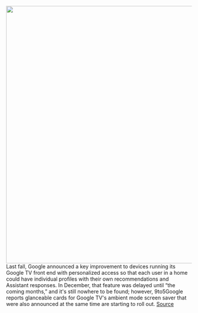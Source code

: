 <img src='https://cdn.vox-cdn.com/thumbor/icNkvo6E0QcgP9G-V7YAgWjDlT0=/0x0:2022x1194/1200x800/filters:focal(850x436:1172x758)/cdn.vox-cdn.com/uploads/chorus_image/image/70854287/2._Glanceable_cards_in_Ambient_mode.0.png' width='700px' /><br/>
Last fall, Google announced a key improvement to devices running its Google TV front end with personalized access so that each user in a home could have individual profiles with their own recommendations and Assistant responses. In December, that feature was delayed until “the coming months,” and it's still nowhere to be found; however, 9to5Google reports glanceable cards for Google TV's ambient mode screen saver that were also announced at the same time are starting to roll out.
<a href='https://www.theverge.com/2022/5/10/23065933/google-tv-screen-saver-assistant-podcast-news-sports-youtube-personalized'> Source <a/>